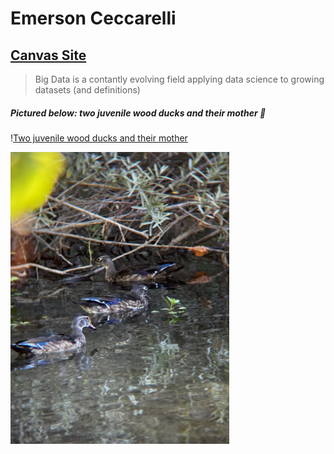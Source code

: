 # Emerson Ceccarelli
## [Canvas Site](https://sdsu.instructure.com/courses/188639)
> Big Data is a contantly evolving field applying data science to growing datasets (and definitions)
>
##### _Pictured below: two juvenile wood ducks and their mother_ :duck:
\![Two juvenile wood ducks and their mother](Wood_Ducks.JPG)

<img src="Wood_Ducks.JPG" alt="Two juvenile wood ducks and their mother" width="350"/>
